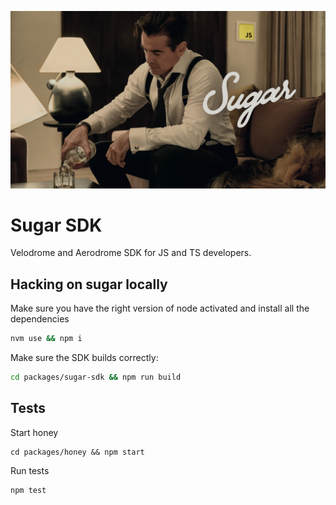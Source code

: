 ![Sugar](sugar.png)

# Sugar SDK

Velodrome and Aerodrome SDK for JS and TS developers.

## Hacking on sugar locally

Make sure you have the right version of node activated and install all the dependencies 

```bash
nvm use && npm i
```

Make sure the SDK builds correctly:

```bash
cd packages/sugar-sdk && npm run build
```

## Tests

Start honey

```
cd packages/honey && npm start
```

Run tests

```
npm test
```